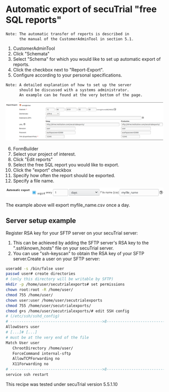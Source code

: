 # Automatic export of secuTrial "free SQL reports"

```
Note: The automatic transfer of reports is described in 
      the manual of the CustomerAdminTool in section 5.1.
```

1. CustomerAdminTool
2. Click "Schemata"
3. Select "Schema" for which you would like to set up automatic export of reports.
4. Click the checkbox next to "Report-Export".
5. Configure according to your personal specifications.  

```
Note: A detailed explanation of how to set up the server
      should be discussed with a systems administrator.
      An example can be found at the very bottom of the page.
```
  ![auto_rep_exp_cfg](fig/auto_rep_exp_cfg.png "auto_rep_exp_cfg")

6. FormBuilder
7. Select your project of interest.
8. Click "Edit reports"
9. Select the free SQL report you would like to export.
10. Click the "export" checkbox
11. Specify how often the report should be exported.
12. Specify a file name.

  ![auto_exp_fb](fig/auto_exp_formbuild.png "auto_exp_fb")

The example above will export myfile_name.csv once a day.

## Server setup example

Register RSA key for your SFTP server on your secuTrial server:  

1. This can be achieved by adding the SFTP server's RSA key to the ".ssh\known_hosts" file on your secuTrial server.  
2. You can use "ssh-keyscan" to obtain the RSA key of your SFTP server.Create a user on your SFTP server:  
``` bash
useradd -s /bin/false user
passwd user# create directories
# (only this directory will be writable by SFTP)
mkdir -p /home/user/secutrialexports# set permissions
chown root:root -R /home/user/
chmod 755 /home/user/
chown user:user /home/user/secutrialexports
chmod 755 /home/user/secutrialexports/
chmod g+s /home/user/secutrialexports/# edit SSH config
# (/etc/ssh/sshd_config)
# ----------------------------------------->8---------------------------------------# [...]
AllowUsers user
# [...]# [...]
# must be at the very end of the file
Match User user
   ChrootDirectory /home/user/
   ForceCommand internal-sftp
   AllowTCPForwarding no
   X11Forwarding no
# ----------------------------------------->8---------------------------------------# restart SSH
service ssh restart
```



This recipe was tested under secuTrial version 5.5.1.10

